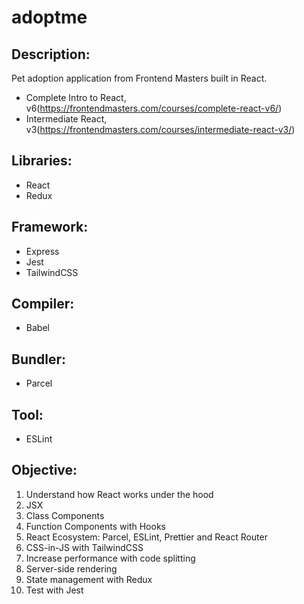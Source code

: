 # adoptme

## Description:

Pet adoption application from Frontend Masters built in React.

* Complete Intro to React, v6(https://frontendmasters.com/courses/complete-react-v6/)
* Intermediate React, v3(https://frontendmasters.com/courses/intermediate-react-v3/)

## Libraries:

* React
* Redux

## Framework:

* Express
* Jest
* TailwindCSS

## Compiler: 

* Babel

## Bundler:

* Parcel

## Tool:

* ESLint


## Objective:

1. Understand how React works under the hood
2. JSX
3. Class Components
4. Function Components with Hooks
5. React Ecosystem: Parcel, ESLint, Prettier and React Router
6. CSS-in-JS with TailwindCSS
7. Increase performance with code splitting
8. Server-side rendering
9. State management with Redux
10. Test with Jest
    



   